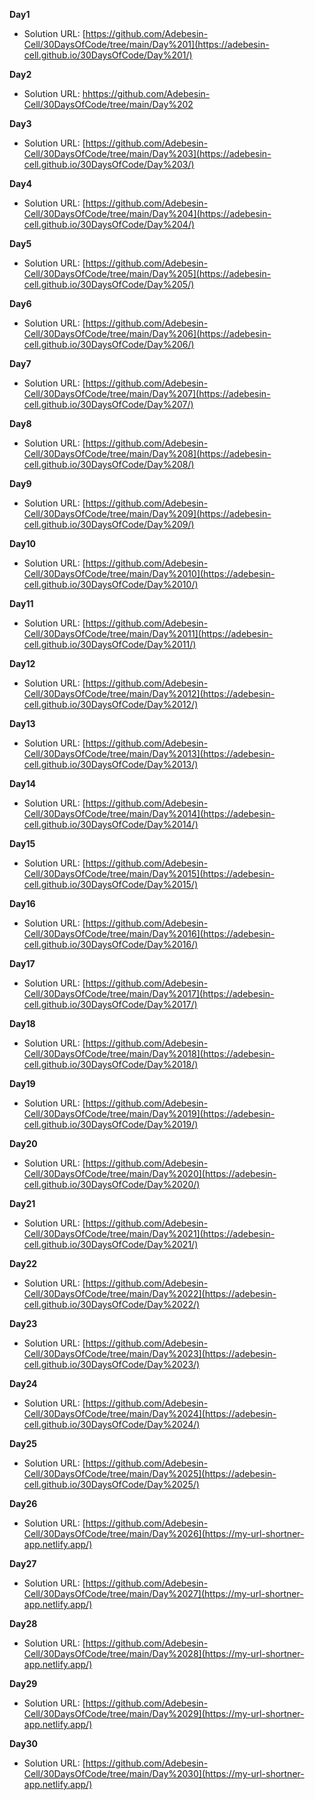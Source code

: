 **Day1**

- Solution URL: [https://github.com/Adebesin-Cell/30DaysOfCode/tree/main/Day%201](https://adebesin-cell.github.io/30DaysOfCode/Day%201/)

**Day2**

- Solution URL: [hhttps://github.com/Adebesin-Cell/30DaysOfCode/tree/main/Day%202](https://adebesin-cell.github.io/30DaysOfCode/Day%202/)

**Day3**

- Solution URL: [https://github.com/Adebesin-Cell/30DaysOfCode/tree/main/Day%203](https://adebesin-cell.github.io/30DaysOfCode/Day%203/)

**Day4**

- Solution URL: [https://github.com/Adebesin-Cell/30DaysOfCode/tree/main/Day%204](https://adebesin-cell.github.io/30DaysOfCode/Day%204/)

**Day5**

- Solution URL: [https://github.com/Adebesin-Cell/30DaysOfCode/tree/main/Day%205](https://adebesin-cell.github.io/30DaysOfCode/Day%205/)

**Day6**

- Solution URL: [https://github.com/Adebesin-Cell/30DaysOfCode/tree/main/Day%206](https://adebesin-cell.github.io/30DaysOfCode/Day%206/)

**Day7**

- Solution URL: [https://github.com/Adebesin-Cell/30DaysOfCode/tree/main/Day%207](https://adebesin-cell.github.io/30DaysOfCode/Day%207/)

**Day8**

- Solution URL: [https://github.com/Adebesin-Cell/30DaysOfCode/tree/main/Day%208](https://adebesin-cell.github.io/30DaysOfCode/Day%208/)

**Day9**

- Solution URL: [https://github.com/Adebesin-Cell/30DaysOfCode/tree/main/Day%209](https://adebesin-cell.github.io/30DaysOfCode/Day%209/)

**Day10**

- Solution URL: [https://github.com/Adebesin-Cell/30DaysOfCode/tree/main/Day%2010](https://adebesin-cell.github.io/30DaysOfCode/Day%2010/)

**Day11**

- Solution URL: [https://github.com/Adebesin-Cell/30DaysOfCode/tree/main/Day%2011](https://adebesin-cell.github.io/30DaysOfCode/Day%2011/)

**Day12**

- Solution URL: [https://github.com/Adebesin-Cell/30DaysOfCode/tree/main/Day%2012](https://adebesin-cell.github.io/30DaysOfCode/Day%2012/)

**Day13**

- Solution URL: [https://github.com/Adebesin-Cell/30DaysOfCode/tree/main/Day%2013](https://adebesin-cell.github.io/30DaysOfCode/Day%2013/)

**Day14**

- Solution URL: [https://github.com/Adebesin-Cell/30DaysOfCode/tree/main/Day%2014](https://adebesin-cell.github.io/30DaysOfCode/Day%2014/)

**Day15**

- Solution URL: [https://github.com/Adebesin-Cell/30DaysOfCode/tree/main/Day%2015](https://adebesin-cell.github.io/30DaysOfCode/Day%2015/)

**Day16**

- Solution URL: [https://github.com/Adebesin-Cell/30DaysOfCode/tree/main/Day%2016](https://adebesin-cell.github.io/30DaysOfCode/Day%2016/)

**Day17**

- Solution URL: [https://github.com/Adebesin-Cell/30DaysOfCode/tree/main/Day%2017](https://adebesin-cell.github.io/30DaysOfCode/Day%2017/)

**Day18**

- Solution URL: [https://github.com/Adebesin-Cell/30DaysOfCode/tree/main/Day%2018](https://adebesin-cell.github.io/30DaysOfCode/Day%2018/)

**Day19**

- Solution URL: [https://github.com/Adebesin-Cell/30DaysOfCode/tree/main/Day%2019](https://adebesin-cell.github.io/30DaysOfCode/Day%2019/)

**Day20**

- Solution URL: [https://github.com/Adebesin-Cell/30DaysOfCode/tree/main/Day%2020](https://adebesin-cell.github.io/30DaysOfCode/Day%2020/)

**Day21**

- Solution URL: [https://github.com/Adebesin-Cell/30DaysOfCode/tree/main/Day%2021](https://adebesin-cell.github.io/30DaysOfCode/Day%2021/)

**Day22**

- Solution URL: [https://github.com/Adebesin-Cell/30DaysOfCode/tree/main/Day%2022](https://adebesin-cell.github.io/30DaysOfCode/Day%2022/)

**Day23**

- Solution URL: [https://github.com/Adebesin-Cell/30DaysOfCode/tree/main/Day%2023](https://adebesin-cell.github.io/30DaysOfCode/Day%2023/)

**Day24**

- Solution URL: [https://github.com/Adebesin-Cell/30DaysOfCode/tree/main/Day%2024](https://adebesin-cell.github.io/30DaysOfCode/Day%2024/)

**Day25**

- Solution URL: [https://github.com/Adebesin-Cell/30DaysOfCode/tree/main/Day%2025](https://adebesin-cell.github.io/30DaysOfCode/Day%2025/)

**Day26**

- Solution URL: [https://github.com/Adebesin-Cell/30DaysOfCode/tree/main/Day%2026](https://my-url-shortner-app.netlify.app/)

**Day27**

- Solution URL: [https://github.com/Adebesin-Cell/30DaysOfCode/tree/main/Day%2027](https://my-url-shortner-app.netlify.app/)

**Day28**

- Solution URL: [https://github.com/Adebesin-Cell/30DaysOfCode/tree/main/Day%2028](https://my-url-shortner-app.netlify.app/)

**Day29**

- Solution URL: [https://github.com/Adebesin-Cell/30DaysOfCode/tree/main/Day%2029](https://my-url-shortner-app.netlify.app/)

**Day30**

- Solution URL: [https://github.com/Adebesin-Cell/30DaysOfCode/tree/main/Day%2030](https://my-url-shortner-app.netlify.app/)
